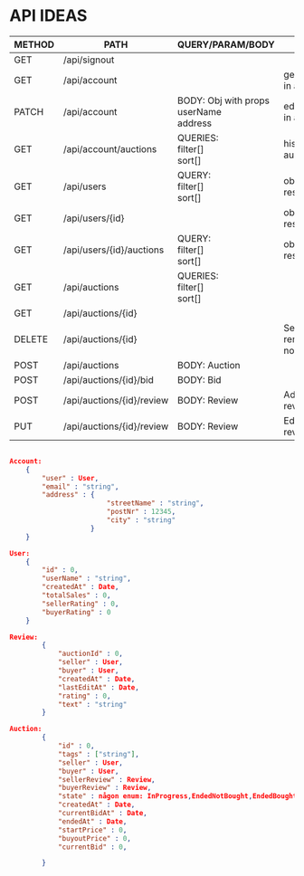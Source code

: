 # API IDEAS

| METHOD | PATH                      | QUERY/PARAM/BODY                            | DESC                         | RESPONSE  |
| ------ | ------------------------- | ------------------------------------------- | ---------------------------- | --------- |
| GET    | /api/signout              |                                             |                              |           |
| GET    | /api/account              |                                             | get logged in account        | Account   |
| PATCH  | /api/account              | BODY: Obj with props<br>userName<br>address | edit logged in account       | Account   |
| GET    | /api/account/auctions     | QUERIES: <br> filter[] <br> sort[]          | history of auctions          | Auction[] |
| GET    | /api/users                | QUERY: <br> filter[] <br> sort[]            | obfuscated result            | User[]    |
| GET    | /api/users/{id}           |                                             | obfuscated result            | User      |
| GET    | /api/users/{id}/auctions  | QUERY: <br> filter[] <br> sort[]            | obfuscated result            | Auction[] |
| GET    | /api/auctions             | QUERIES: <br> filter[] <br> sort[]          |                              | Auction[] |
| GET    | /api/auctions/{id}        |                                             |                              | Auction   |
| DELETE | /api/auctions/{id}        |                                             | Seller can remove if no bids | Auction   |
| POST   | /api/auctions             | BODY: Auction                               |                              | Auction   |
| POST   | /api/auctions/{id}/bid    | BODY: Bid                                   |                              | Auction   |
| POST   | /api/auctions/{id}/review | BODY: Review                                | Add review.                  | Auction   |
| PUT    | /api/auctions/{id}/review | BODY: Review                                | Edit review.                 | Auction   |

```json

Account:
    {
        "user" : User,
        "email" : "string",
        "address" : {
                        "streetName" : "string",
                        "postNr" : 12345,
                        "city" : "string"
                    }
    }

User:
    {
        "id" : 0,
        "userName" : "string",
        "createdAt" : Date,
        "totalSales" : 0,
        "sellerRating" : 0,
        "buyerRating" : 0
    }

Review:
        {
            "auctionId" : 0,
            "seller" : User,
            "buyer" : User,
            "createdAt" : Date,
            "lastEditAt" : Date,
            "rating" : 0,
            "text" : "string"
        }

Auction:
        {
            "id" : 0,
            "tags" : ["string"],
            "seller" : User,
            "buyer" : User,
            "sellerReview" : Review,
            "buyerReview" : Review,
            "state" : någon enum: InProgress,EndedNotBought,EndedBought,
            "createdAt" : Date,
            "currentBidAt" : Date,
            "endedAt" : Date,
            "startPrice" : 0,
            "buyoutPrice" : 0,
            "currentBid" : 0,

        }

```
